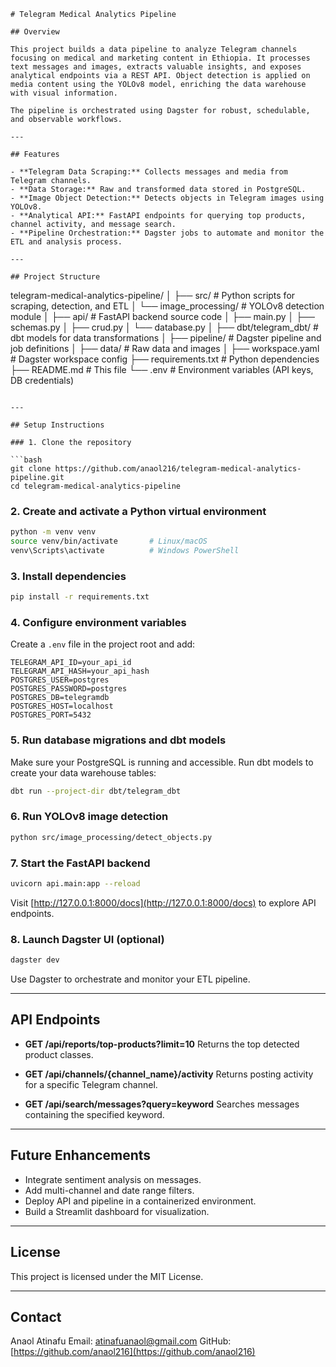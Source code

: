 

```
# Telegram Medical Analytics Pipeline

## Overview

This project builds a data pipeline to analyze Telegram channels focusing on medical and marketing content in Ethiopia. It processes text messages and images, extracts valuable insights, and exposes analytical endpoints via a REST API. Object detection is applied on media content using the YOLOv8 model, enriching the data warehouse with visual information.

The pipeline is orchestrated using Dagster for robust, schedulable, and observable workflows.

---

## Features

- **Telegram Data Scraping:** Collects messages and media from Telegram channels.
- **Data Storage:** Raw and transformed data stored in PostgreSQL.
- **Image Object Detection:** Detects objects in Telegram images using YOLOv8.
- **Analytical API:** FastAPI endpoints for querying top products, channel activity, and message search.
- **Pipeline Orchestration:** Dagster jobs to automate and monitor the ETL and analysis process.

---

## Project Structure

```

telegram-medical-analytics-pipeline/
│
├── src/                      # Python scripts for scraping, detection, and ETL
│   └── image\_processing/     # YOLOv8 detection module
│
├── api/                      # FastAPI backend source code
│   ├── main.py
│   ├── schemas.py
│   ├── crud.py
│   └── database.py
│
├── dbt/telegram\_dbt/         # dbt models for data transformations
│
├── pipeline/                 # Dagster pipeline and job definitions
│
├── data/                     # Raw data and images
│
├── workspace.yaml            # Dagster workspace config
├── requirements.txt          # Python dependencies
├── README.md                 # This file
└── .env                      # Environment variables (API keys, DB credentials)

````

---

## Setup Instructions

### 1. Clone the repository

```bash
git clone https://github.com/anaol216/telegram-medical-analytics-pipeline.git
cd telegram-medical-analytics-pipeline
````

### 2. Create and activate a Python virtual environment

```bash
python -m venv venv
source venv/bin/activate       # Linux/macOS
venv\Scripts\activate          # Windows PowerShell
```

### 3. Install dependencies

```bash
pip install -r requirements.txt
```

### 4. Configure environment variables

Create a `.env` file in the project root and add:

```
TELEGRAM_API_ID=your_api_id
TELEGRAM_API_HASH=your_api_hash
POSTGRES_USER=postgres
POSTGRES_PASSWORD=postgres
POSTGRES_DB=telegramdb
POSTGRES_HOST=localhost
POSTGRES_PORT=5432
```

### 5. Run database migrations and dbt models

Make sure your PostgreSQL is running and accessible. Run dbt models to create your data warehouse tables:

```bash
dbt run --project-dir dbt/telegram_dbt
```

### 6. Run YOLOv8 image detection

```bash
python src/image_processing/detect_objects.py
```

### 7. Start the FastAPI backend

```bash
uvicorn api.main:app --reload
```

Visit [http://127.0.0.1:8000/docs](http://127.0.0.1:8000/docs) to explore API endpoints.

### 8. Launch Dagster UI (optional)

```bash
dagster dev
```

Use Dagster to orchestrate and monitor your ETL pipeline.

---

## API Endpoints

* **GET /api/reports/top-products?limit=10**
  Returns the top detected product classes.

* **GET /api/channels/{channel\_name}/activity**
  Returns posting activity for a specific Telegram channel.

* **GET /api/search/messages?query=keyword**
  Searches messages containing the specified keyword.

---

## Future Enhancements

* Integrate sentiment analysis on messages.
* Add multi-channel and date range filters.
* Deploy API and pipeline in a containerized environment.
* Build a Streamlit dashboard for visualization.

---

## License

This project is licensed under the MIT License.

---

## Contact

Anaol Atinafu
Email: [atinafuanaol@gmail.com](mailto:atinafuanaol@gmail.com)
GitHub: [https://github.com/anaol216](https://github.com/anaol216)

```
